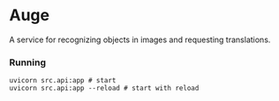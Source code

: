 # Auge

A service for recognizing objects in images and requesting translations.

### Running

```
uvicorn src.api:app # start
uvicorn src.api:app --reload # start with reload
```
